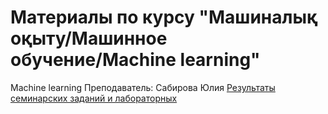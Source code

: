 # Материалы по курсу "Машиналық оқыту/Машинное обучение/Machine learning"
Machine learning
Преподаватель: Сабирова Юлия
[Результаты семинарских заданий и лабораторных](https://docs.google.com/spreadsheets/d/1ut51xzQ8nDZUYFGj9JgPQDvkwGi4lw7Go1wl8LXNuL4/edit?gid=1026566789#gid=1026566789)

